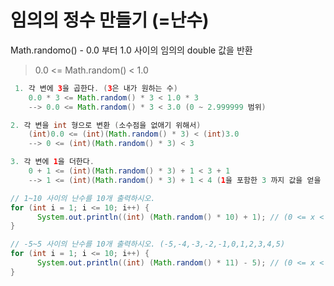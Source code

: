  # 임의의 정수 만들기 (=난수)

 Math.randomo() - 0.0 부터 1.0 사이의 임의의 double 값을 반환
 
 > 0.0 <= Math.random() < 1.0

```java
 1. 각 변에 3을 곱한다. (3은 내가 원하는 수)
    0.0 * 3 <= Math.random() * 3 < 1.0 * 3
    --> 0.0 <= Math.random() * 3 < 3.0 (0 ~ 2.999999 범위)

2. 각 변을 int 형으로 변환 (소수점을 없애기 위해서)
    (int)0.0 <= (int)(Math.random() * 3) < (int)3.0
    --> 0 <= (int)(Math.random() * 3) < 3

3. 각 변에 1을 더한다.
    0 + 1 <= (int)(Math.random() * 3) + 1 < 3 + 1
    --> 1 <= (int)(Math.random() * 3) + 1 < 4 (1을 포함한 3 까지 값을 얻을 수 있다.)
```

```java
// 1~10 사이의 난수를 10개 출력하시오.
for (int i = 1; i <= 10; i++) {
      System.out.println((int) (Math.random() * 10) + 1); // (0 <= x < 11)
}

// -5~5 사이의 난수를 10개 출력하시오. (-5,-4,-3,-2,-1,0,1,2,3,4,5)
for (int i = 1; i <= 10; i++) {
      System.out.println((int) (Math.random() * 11) - 5); // (0 <= x < 6)
}
```

